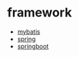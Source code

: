 # framework


- [mybatis](./mybatis/index.md)
- [spring](./spring/index.md)
- [springboot](./springboot/index.md)